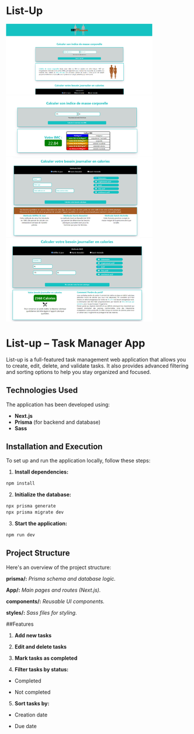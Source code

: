 # List-Up

<img src="https://github.com/David-Chazoule/BodyMeasure/raw/master/src/preview/bodymesure1.PNG" style="width:400px; height:auto;" >  <img src="https://github.com/David-Chazoule/BodyMeasure/raw/master/src/preview/bodymesure2.PNG" alt="Body Measure Screenshot 2" style="width:400px; height:auto;">
<img src="https://github.com/David-Chazoule/BodyMeasure/raw/master/src/preview/bodymesure3.PNG" alt="Body Measure Screenshot 3" style="width:400px; height:auto;">  <img src="https://github.com/David-Chazoule/BodyMeasure/raw/master/src/preview/bodymesure4.PNG" alt="Body Measure Screenshot 4" style="width:400px; height:auto;">



# List-up – Task Manager App

List-up is a full-featured task management web application that allows you to create, edit, delete, and validate tasks. It also provides advanced filtering and sorting options to help you stay organized and focused.


## Technologies Used

The application has been developed using:
- **Next.js**
- **Prisma** (for backend and database)
- **Sass**


## Installation and Execution

To set up and run the application locally, follow these steps:

1. **Install dependencies:**
```bash
npm install
```
2. **Initialize the database:**
```bash
npx prisma generate
npx prisma migrate dev
```
3. **Start the application:**
```bash
npm run dev
```


## Project Structure
Here's an overview of the project structure:

**prisma/:** *Prisma schema and database logic.*

**App/:** *Main pages and routes (Next.js).*

**components/:** *Reusable UI components.*

**styles/:** *Sass files for styling.*


##Features

1. **Add new tasks**

2. **Edit and delete tasks**

3. **Mark tasks as completed**

4. **Filter tasks by status:**

- Completed

- Not completed

5. **Sort tasks by:**

- Creation date

- Due date


